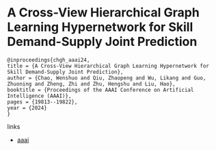 # A Cross-View Hierarchical Graph Learning Hypernetwork for Skill Demand-Supply Joint Prediction

```
@inproceedings{chgh_aaai24,
title = {A Cross-View Hierarchical Graph Learning Hypernetwork for Skill Demand-Supply Joint Prediction},
author = {Chao, Wenshuo and Qiu, Zhaopeng and Wu, Likang and Guo, Zhuoning and Zheng, Zhi and Zhu, Hengshu and Liu, Hao},
booktitle = {Proceedings of the AAAI Conference on Artificial Intelligence (AAAI)},
pages = {19813--19822},
year = {2024}
}
```

links
- [aaai](https://ojs.aaai.org/index.php/AAAI/article/view/29956)
